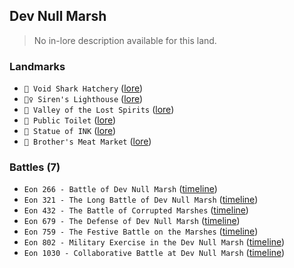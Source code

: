 ## Dev Null Marsh
> No in-lore description available for this land.

### Landmarks
- `🦈 Void Shark Hatchery` ([lore](<https://zeithalt.github.io//r/void_shark_hatchery.html>))
- `🧜‍♀️ Siren's Lighthouse` ([lore](<https://zeithalt.github.io//r/sirens_lighthouse.html>))
- `👻️ Valley of the Lost Spirits` ([lore](<https://zeithalt.github.io//r/valley_of_lost_spirits.html>))
- `🚽️ Public Toilet` ([lore](<https://zeithalt.github.io//r/public_toilet.html>))
- `🗽️ Statue of INK` ([lore](<https://zeithalt.github.io//r/statue_of_ink.html>))
- `🥩️ Brother's Meat Market` ([lore](<https://zeithalt.github.io//r/brothers_meat_market.html>))
### Battles (7)
- `Eon 266 - Battle of Dev Null Marsh` ([timeline](<https://zeithalt.github.io//t/#eon0266>))
- `Eon 321 - The Long Battle of Dev Null Marsh` ([timeline](<https://zeithalt.github.io//t/#eon0321>))
- `Eon 432 - The Battle of Corrupted Marshes` ([timeline](<https://zeithalt.github.io//t/#eon0432>))
- `Eon 679 - The Defense of Dev Null Marsh` ([timeline](<https://zeithalt.github.io//t/#eon0679>))
- `Eon 759 - The Festive Battle on the Marshes` ([timeline](<https://zeithalt.github.io//t/#eon0759>))
- `Eon 802 - Military Exercise in the Dev Null Marsh` ([timeline](<https://zeithalt.github.io//t/#eon0802>))
- `Eon 1030 - Collaborative Battle at Dev Null Marsh` ([timeline](<https://zeithalt.github.io//t/#eon1030>))
